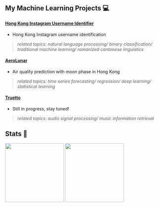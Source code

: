 ## My Machine Learning Projects 💻

#### [Hong Kong Instagram Username Identifier](https://github.com/kuntiniong/HK-Insta-Identifier) 
- Hong Kong Instagram username identification
> *related topics: natural language processing/ binary classification/ traditional machine learning/ romanized cantonese linguistics*

#### [AeroLunar](https://github.com/kuntiniong/AeroLunar) 
- Air quality prediction with moon phase in Hong Kong 
> *related topics: time series forecasting/ regression/ deep learning/ statistical learning*

#### [Truetto](https://github.com/kuntiniong/Truetto)
- Still in progress, stay tuned!
> *related topics: audio signal processing/ music information retrieval*

## Stats 👀

<span>
  <img height=190 align="center" src="https://github-readme-stats.vercel.app/api/?username=kuntiniong&show_icons=true&theme=radical&card_width=240" />
</span>
<span>
  <img height=190 align="center" src="https://github-readme-stats.vercel.app/api/top-langs/?username=kuntiniong&layout=compact&theme=radical&hide=jupyter%20notebook&card_width=220" />
</span>
